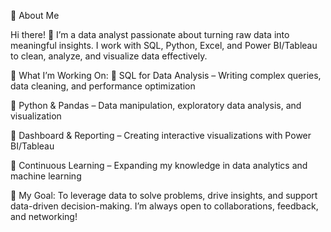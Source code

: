 🌟 About Me

Hi there! 👋 I’m a data analyst passionate about turning raw data into meaningful insights. I work with SQL, Python, Excel, and Power BI/Tableau to clean, analyze, and visualize data effectively.

📌 What I’m Working On:
🔹 SQL for Data Analysis – Writing complex queries, data cleaning, and performance optimization

🔹 Python & Pandas – Data manipulation, exploratory data analysis, and visualization

🔹 Dashboard & Reporting – Creating interactive visualizations with Power BI/Tableau

🔹 Continuous Learning – Expanding my knowledge in data analytics and machine learning

🚀 My Goal:
To leverage data to solve problems, drive insights, and support data-driven decision-making. I’m always open to collaborations, feedback, and networking!

